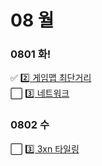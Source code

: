 # 08 월

### 0801 화!
✅ [2️⃣ 게임맵 최단거리](게임맵최단거리.py) <br>
⬜ [3️⃣ 네트워크](네트워크.py) <br>



### 0802 수
⬜ [3️⃣ 3xn 타일링](3xn타일링.py) <br>

